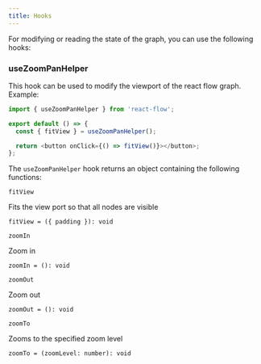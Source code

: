 ```yaml
---
title: Hooks
---
```


<InfoBox title="Note" text="You have to use the ReactFlowProvider if you want to use hooks from react-flow"/>

For modifying or reading the state of the graph, you can use the following hooks:

### useZoomPanHelper

This hook can be used to modify the viewport of the react flow graph. Example:

```javascript
import { useZoomPanHelper } from 'react-flow';

export default () => {
  const { fitView } = useZoomPanHelper();

  return <button onClick={() => fitView()}></button>;
};
```

The `useZoomPanHelper` hook returns an object containing the following functions:

`fitView`

Fits the view port so that all nodes are visible

`fitView = ({ padding }): void`

`zoomIn`

Zoom in

`zoomIn = (): void`

`zoomOut`

Zoom out

`zoomOut = (): void`

`zoomTo`

Zooms to the specified zoom level

`zoomTo = (zoomLevel: number): void`
